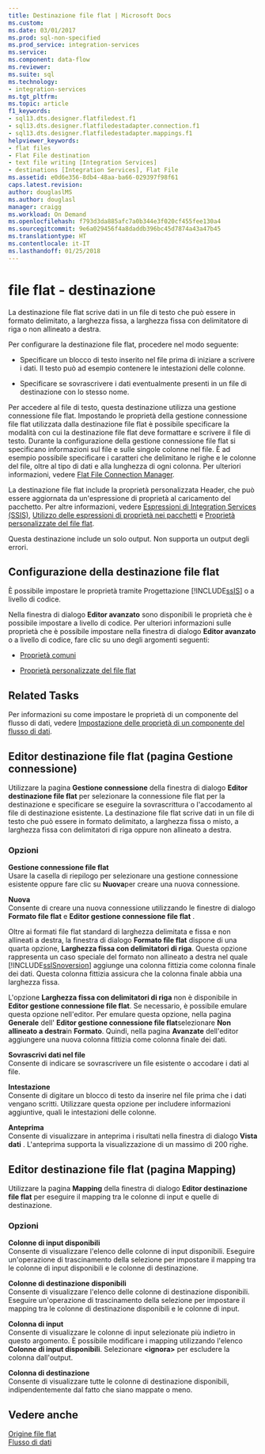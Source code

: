 ```yaml
---
title: Destinazione file flat | Microsoft Docs
ms.custom: 
ms.date: 03/01/2017
ms.prod: sql-non-specified
ms.prod_service: integration-services
ms.service: 
ms.component: data-flow
ms.reviewer: 
ms.suite: sql
ms.technology:
- integration-services
ms.tgt_pltfrm: 
ms.topic: article
f1_keywords:
- sql13.dts.designer.flatfiledest.f1
- sql13.dts.designer.flatfiledestadapter.connection.f1
- sql13.dts.designer.flatfiledestadapter.mappings.f1
helpviewer_keywords:
- flat files
- Flat File destination
- text file writing [Integration Services]
- destinations [Integration Services], Flat File
ms.assetid: e0d6e356-8db4-48aa-ba66-029397f98f61
caps.latest.revision: 
author: douglaslMS
ms.author: douglasl
manager: craigg
ms.workload: On Demand
ms.openlocfilehash: f793d3da885afc7a0b344e3f020cf455fee130a4
ms.sourcegitcommit: 9e6a029456f4a8daddb396bc45d7874a43a47b45
ms.translationtype: HT
ms.contentlocale: it-IT
ms.lasthandoff: 01/25/2018
---
```

# <a name="flat-file-destination"></a>file flat - destinazione
  La destinazione file flat scrive dati in un file di testo che può essere in formato delimitato, a larghezza fissa, a larghezza fissa con delimitatore di riga o non allineato a destra.  
  
 Per configurare la destinazione file flat, procedere nel modo seguente:  
  
-   Specificare un blocco di testo inserito nel file prima di iniziare a scrivere i dati. Il testo può ad esempio contenere le intestazioni delle colonne.  
  
-   Specificare se sovrascrivere i dati eventualmente presenti in un file di destinazione con lo stesso nome.  
  
 Per accedere al file di testo, questa destinazione utilizza una gestione connessione file flat. Impostando le proprietà della gestione connessione file flat utilizzata dalla destinazione file flat è possibile specificare la modalità con cui la destinazione file flat deve formattare e scrivere il file di testo. Durante la configurazione della gestione connessione file flat si specificano informazioni sul file e sulle singole colonne nel file. È ad esempio possibile specificare i caratteri che delimitano le righe e le colonne del file, oltre al tipo di dati e alla lunghezza di ogni colonna. Per ulteriori informazioni, vedere [Flat File Connection Manager](../../integration-services/connection-manager/flat-file-connection-manager.md).  
  
 La destinazione file flat include la proprietà personalizzata Header, che può essere aggiornata da un'espressione di proprietà al caricamento del pacchetto. Per altre informazioni, vedere [Espressioni di Integration Services &#40;SSIS&#41;](../../integration-services/expressions/integration-services-ssis-expressions.md), [Utilizzo delle espressioni di proprietà nei pacchetti](../../integration-services/expressions/use-property-expressions-in-packages.md) e [Proprietà personalizzate del file flat](../../integration-services/data-flow/flat-file-custom-properties.md).  
  
 Questa destinazione include un solo output. Non supporta un output degli errori.  
  
## <a name="configuration-of-the-flat-file-destination"></a>Configurazione della destinazione file flat  
 È possibile impostare le proprietà tramite Progettazione [!INCLUDE[ssIS](../../includes/ssis-md.md)] o a livello di codice.  
  
 Nella finestra di dialogo **Editor avanzato** sono disponibili le proprietà che è possibile impostare a livello di codice. Per ulteriori informazioni sulle proprietà che è possibile impostare nella finestra di dialogo **Editor avanzato** o a livello di codice, fare clic su uno degli argomenti seguenti:  
  
-   [Proprietà comuni](http://msdn.microsoft.com/library/51973502-5cc6-4125-9fce-e60fa1b7b796)  
  
-   [Proprietà personalizzate del file flat](../../integration-services/data-flow/flat-file-custom-properties.md)  
  
## <a name="related-tasks"></a>Related Tasks  
 Per informazioni su come impostare le proprietà di un componente del flusso di dati, vedere [Impostazione delle proprietà di un componente del flusso di dati](../../integration-services/data-flow/set-the-properties-of-a-data-flow-component.md).  
  
## <a name="flat-file-destination-editor-connection-manager-page"></a>Editor destinazione file flat (pagina Gestione connessione)
  Utilizzare la pagina **Gestione connessione** della finestra di dialogo **Editor destinazione file flat** per selezionare la connessione file flat per la destinazione e specificare se eseguire la sovrascrittura o l'accodamento al file di destinazione esistente. La destinazione file flat scrive dati in un file di testo che può essere in formato delimitato, a larghezza fissa o misto, a larghezza fissa con delimitatori di riga oppure non allineato a destra.  
  
### <a name="options"></a>Opzioni  
 **Gestione connessione file flat**  
 Usare la casella di riepilogo per selezionare una gestione connessione esistente oppure fare clic su **Nuova**per creare una nuova connessione.  
  
 **Nuova**  
 Consente di creare una nuova connessione utilizzando le finestre di dialogo **Formato file flat** e **Editor gestione connessione file flat** .  
  
 Oltre ai formati file flat standard di larghezza delimitata e fissa e non allineati a destra, la finestra di dialogo **Formato file flat** dispone di una quarta opzione, **Larghezza fissa con delimitatori di riga**. Questa opzione rappresenta un caso speciale del formato non allineato a destra nel quale [!INCLUDE[ssISnoversion](../../includes/ssisnoversion-md.md)] aggiunge una colonna fittizia come colonna finale dei dati. Questa colonna fittizia assicura che la colonna finale abbia una larghezza fissa.  
  
 L'opzione **Larghezza fissa con delimitatori di riga** non è disponibile in **Editor gestione connessione file flat**. Se necessario, è possibile emulare questa opzione nell'editor. Per emulare questa opzione, nella pagina **Generale** dell' **Editor gestione connessione file flat**selezionare **Non allineato a destra**in **Formato**. Quindi, nella pagina **Avanzate** dell'editor aggiungere una nuova colonna fittizia come colonna finale dei dati.  
  
 **Sovrascrivi dati nel file**  
 Consente di indicare se sovrascrivere un file esistente o accodare i dati al file.  
  
 **Intestazione**  
 Consente di digitare un blocco di testo da inserire nel file prima che i dati vengano scritti. Utilizzare questa opzione per includere informazioni aggiuntive, quali le intestazioni delle colonne.  
  
 **Anteprima**  
 Consente di visualizzare in anteprima i risultati nella finestra di dialogo **Vista dati** . L'anteprima supporta la visualizzazione di un massimo di 200 righe.  
  
## <a name="flat-file-destination-editor-mappings-page"></a>Editor destinazione file flat (pagina Mapping)
  Utilizzare la pagina **Mapping** della finestra di dialogo **Editor destinazione file flat** per eseguire il mapping tra le colonne di input e quelle di destinazione.  
  
### <a name="options"></a>Opzioni  
 **Colonne di input disponibili**  
 Consente di visualizzare l'elenco delle colonne di input disponibili. Eseguire un'operazione di trascinamento della selezione per impostare il mapping tra le colonne di input disponibili e le colonne di destinazione.  
  
 **Colonne di destinazione disponibili**  
 Consente di visualizzare l'elenco delle colonne di destinazione disponibili. Eseguire un'operazione di trascinamento della selezione per impostare il mapping tra le colonne di destinazione disponibili e le colonne di input.  
  
 **Colonna di input**  
 Consente di visualizzare le colonne di input selezionate più indietro in questo argomento. È possibile modificare i mapping utilizzando l'elenco **Colonne di input disponibili**. Selezionare **\<ignora>** per escludere la colonna dall'output.  
  
 **Colonna di destinazione**  
 Consente di visualizzare tutte le colonne di destinazione disponibili, indipendentemente dal fatto che siano mappate o meno.  
  
## <a name="see-also"></a>Vedere anche  
 [Origine file flat](../../integration-services/data-flow/flat-file-source.md)   
 [Flusso di dati](../../integration-services/data-flow/data-flow.md)  
  
  
